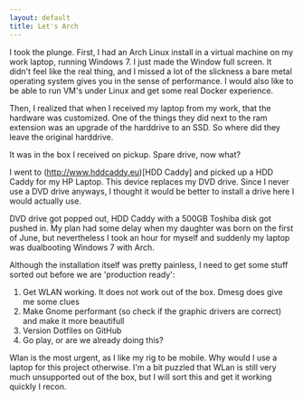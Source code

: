 ```yaml
---
layout: default
title: Let's Arch
---
```


I took the plunge. First, I had an Arch Linux install in a virtual machine on my work laptop, running Windows 7. I just made the Window full screen. It didn't feel like the real thing, and I missed a lot of the slickness a bare metal operating system gives you in the sense of performance. I would also like to be able to run VM's under Linux and get some real Docker experience.

Then, I realized that when I received my laptop from my work, that the hardware was customized. One of the things they did next to the ram extension was an upgrade of the harddrive to an SSD. So where did they leave the original harddrive.

It was in the box I received on pickup. Spare drive, now what?

I went to (http://www.hddcaddy.eu)[HDD Caddy] and picked up a HDD Caddy for my HP Laptop. This device replaces my DVD drive. Since I never use a DVD drive anyways, I thought it would be better to install a drive here I would actually use.

DVD drive got popped out, HDD Caddy with a 500GB Toshiba disk got pushed in. My plan had some delay when my daughter was born on the first of June, but nevertheless I took an hour for myself and suddenly my laptop was dualbooting Windows 7 with Arch.

Although the installation itself was pretty painless, I need to get some stuff sorted out before we are 'production ready':

1. Get WLAN working. It does not work out of the box. Dmesg does give me some clues
2. Make Gnome performant (so check if the graphic drivers are correct) and make it more beautifull
3. Version Dotfiles on GitHub
4. Go play, or are we already doing this?

Wlan is the most urgent, as I like my rig to be mobile. Why would I use a laptop for this project otherwise. I'm a bit puzzled that WLan is still very much unsupported out of the box, but I will sort this and get it working quickly I recon.


